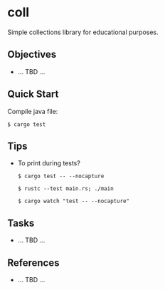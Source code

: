 # coll  

Simple collections library for educational purposes.

## Objectives
- ... TBD ...

## Quick Start

Compile java file:
```console
$ cargo test
```

## Tips
- To print during tests?
    ```console
    $ cargo test -- --nocapture
    ```
    ```console
    $ rustc --test main.rs; ./main
    ```
    ```console
    $ cargo watch "test -- --nocapture"
    ```

## Tasks
- ... TBD ...

## References
- ... TBD ...